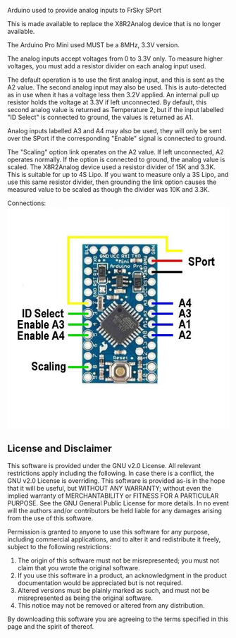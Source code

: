 Arduino used to provide analog inputs to FrSky SPort

This is made available to replace the X8R2Analog device that is no longer available.

The Arduino Pro Mini used MUST be a 8MHz, 3.3V version.

The analog inputs accept voltages from 0 to 3.3V only. To measure higher voltages, you must add a resistor divider on each analog input used.

The default operation is to use the first analog input, and this is sent as the A2 value.
The second analog input may also be used. This is auto-detected as in use when it has a voltage less then 3.2V applied. An internal pull up resistor holds the voltage at 3.3V if left unconnected.
By default, this second analog value is returned as Temperature 2, but if the input labelled "ID Select" is connected to ground, the values is returned as A1.

Analog inputs labelled A3 and A4 may also be used, they will only be sent over the SPort if the corresponding "Enable" signal is connected to ground.

The "Scaling" option link operates on the A2 value. If left unconnected, A2 operates normally. If the option is connected to ground, the analog value is scaled.
The X8R2Analog device used a resistor divider of 15K and 3.3K. This is suitable for up to 4S Lipo. If you want to measure only a 3S Lipo, and use this same resistor divider, then grounding the link option causes the measured value to be scaled as though the divider was 10K and 3.3K.

Connections:
<img src="Docs/Wiring.jpg"/>

## License and Disclaimer
This software is provided under the GNU v2.0 License. All relevant restrictions apply including the following. In case there is a conflict, the GNU v2.0 License is overriding.
This software is provided as-is in the hope that it will be useful, but WITHOUT ANY WARRANTY; without even the implied warranty of MERCHANTABILITY or FITNESS FOR A PARTICULAR PURPOSE. See the GNU General Public License for more details. In no event will the authors and/or contributors be held liable for any damages arising from the use of this software.

Permission is granted to anyone to use this software for any purpose, including commercial applications, and to alter it and redistribute it freely, subject to the following restrictions:

1. The origin of this software must not be misrepresented; you must not claim that you wrote the original software.
2. If you use this software in a product, an acknowledgment in the product documentation would be appreciated but is not required.
3. Altered versions must be plainly marked as such, and must not be misrepresented as being the original software.
4. This notice may not be removed or altered from any distribution.  

By downloading this software you are agreeing to the terms specified in this page and the spirit of thereof.


